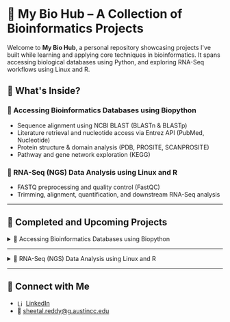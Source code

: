 # 🧬 My Bio Hub – A Collection of Bioinformatics Projects

Welcome to **My Bio Hub**, a personal repository showcasing projects I've built while learning and applying core techniques in bioinformatics. It spans accessing biological databases using Python, and exploring RNA-Seq workflows using Linux and R.

## 🔬 What's Inside?

### 📘 Accessing Bioinformatics Databases using Biopython
- Sequence alignment using NCBI BLAST (BLASTn & BLASTp)  
- Literature retrieval and nucleotide access via Entrez API (PubMed, Nucleotide)  
- Protein structure & domain analysis (PDB, PROSITE, SCANPROSITE)  
- Pathway and gene network exploration (KEGG)  

### 🧪 RNA-Seq (NGS) Data Analysis using Linux and R
- FASTQ preprocessing and quality control (FastQC)  
- Trimming, alignment, quantification, and downstream RNA-Seq analysis  

---

## 🚀 Completed and Upcoming Projects

<details>
  <summary>📌 Accessing Bioinformatics Databases using Biopython </summary>

###

<details>
  <summary>🚀 Sequence Alignment using NCBI BLAST </summary>

#### [View Documentation](https://github.com/sheetalreddy25/my-bio-hub/blob/5d455afccf9c6d19359b3acab38ab8a791e87fce/Project1_Documentation.md)

<details>
  <summary>🧬 Nucleotide BLAST (BLASTn) with NCBI </summary>

#### [**View Python Notebook**](https://github.com/sheetalreddy25/my-bio-hub/blob/main/nucleotide-blast-blastn-with-ncbi.ipynb)

#### Overview
This part of the project involves performing a Nucleotide BLAST (BLASTn) search using the TP53 gene sequence. BLASTn is used to compare a nucleotide sequence against the NCBI nucleotide database to identify homologous sequences.

#### Dataset
- The dataset used is the **TP53 gene sequence**, available at:  
  [NCBI TP53 Gene](https://www.ncbi.nlm.nih.gov/gene/7157)

</details>

<details>
  <summary>🧪 Protein BLAST (BLASTp) with NCBI </summary>

#### [**View Python Notebook**](https://github.com/sheetalreddy25/my-bio-hub/blob/main/protein-blast-blastp-with-ncbi.ipynb)

#### Overview
This part of the project involves performing a Protein BLAST (BLASTp) search using the translated TP53 protein sequence. BLASTp is used to compare an amino acid sequence against the NCBI protein database to identify homologous sequences.

#### Dataset
- The dataset used is the **TP53 protein sequence**, available at:  
  - [UniProt P04637](https://www.uniprot.org/uniprotkb/P04637/entry)  
  - [FASTA Download](https://rest.uniprot.org/uniprotkb/P04637.fasta)

</details>

</details>

---

<details>
  <summary>🧬 Fetch PUBMED & Nucleotide Sequences using ENTREZ </summary>

#### [View Documentation](https://github.com/sheetalreddy25/my-bio-hub/blob/b156919fb7c4b28769c7950d4a931e999457fbc6/Project2_Documentation.md)

<details>
  <summary>📄 Fetch PUBMED using Entrez </summary>

#### [🧪 View Python Notebook](https://github.com/sheetalreddy25/my-bio-hub/blob/66597486962ebc7a87efb324f1a6583d19060029/fetch-pubmed-using-entrez.ipynb)

#### Overview
This part of the project involves retrieving data from the **PubMed** database using Biopython’s **Entrez API**. It includes searching for articles related to TP53 and formatting the results.

</details>

<details>
  <summary>🧬 Fetch Nucleotide Sequences using Entrez </summary>

#### [🧪 View Python Notebook](https://github.com/sheetalreddy25/my-bio-hub/blob/f9185416a09cd9799d7ce46e48aff519f8629798/fetch-nucleotide-sequences-using-entrez.ipynb)

#### Overview  
This part of the project demonstrates how to search for and retrieve **nucleotide sequences** from the **NCBI Nucleotide database** using Biopython’s Entrez module. It includes a gene-level search (TP53 in humans), and fetches records in both FASTA and GenBank formats.

</details>

</details>

---

<details>
  <summary> 🔜 Fetch Proteins from PDB </summary>
</details>

###

<details>
  <summary> 🔜 PROSITE & SCANPROSITE from EXPASY  </summary>
</details>

###

<details>
  <summary> 🔜 Access KEGG Database  </summary>
</details>

</details>

---

<details>
  <summary>📌 RNA-Seq (NGS) Data Analysis using Linux and R  </summary>

###

<details>
  <summary> 🔜 FastQC Analysis  </summary>
</details>

###

<details>
  <summary> 🔜 Trimming of Poor Quality Reads  </summary>
</details>

###

<details>
  <summary> 🔜 RNA-Seq: Mapping, and Differential Expression Analysis  </summary>
</details>

</details>

---

## 🔗 Connect with Me
- <img src="https://cdn.jsdelivr.net/gh/devicons/devicon/icons/linkedin/linkedin-original.svg" alt="LinkedIn" width="16" style="vertical-align:middle;"/> [LinkedIn](https://www.linkedin.com/in/sheetalreddy25)
- 📧 [sheetal.reddy@g.austincc.edu](mailto:sheetal.reddy@g.austincc.edu)

